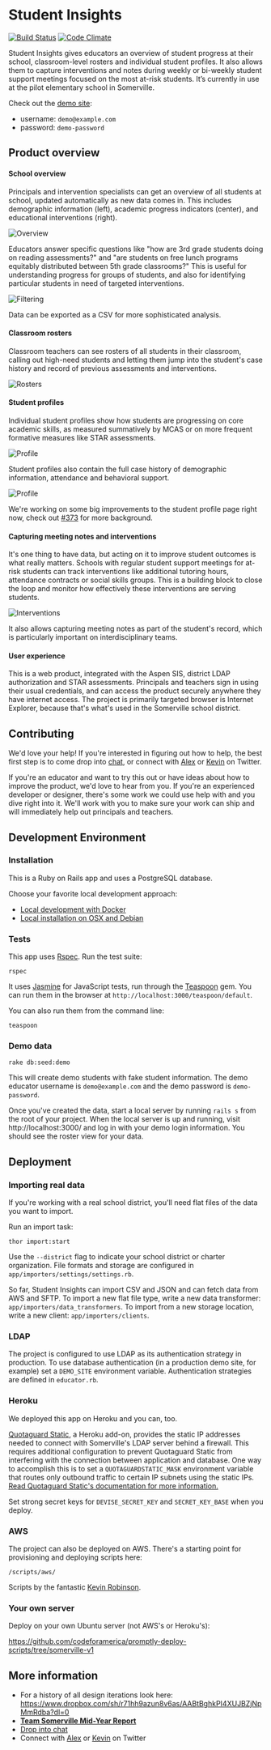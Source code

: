 # Student Insights

[![Build Status](https://travis-ci.org/studentinsights/studentinsights.svg?branch=master)](https://travis-ci.org/studentinsights/studentinsights)
[![Code Climate](https://codeclimate.com/github/studentinsights/studentinsights/badges/gpa.svg)](https://codeclimate.com/github/studentinsights/studentinsights/badges/gpa.svg)

Student Insights gives educators an overview of student progress at their school, classroom-level rosters and individual student profiles.  It also allows them to capture interventions and notes during weekly or bi-weekly student support meetings focused on the most at-risk students.  It’s currently in use at the pilot elementary school in Somerville.

Check out the [demo site](https://somerville-teacher-tool-demo.herokuapp.com/):
  - username: `demo@example.com`
  - password: `demo-password`

## Product overview
#### School overview
Principals and intervention specialists can get an overview of all students at school, updated automatically as new data comes in.  This includes demographic information (left), academic progress indicators (center), and educational interventions (right).

![Overview](docs/readme_images/overview-summary.png)

Educators answer specific questions like "how are 3rd grade students doing on reading assessments?" and "are students on free lunch programs equitably distributed between 5th grade classrooms?"  This is useful for understanding progress for groups of students, and also for identifying particular students in need of targeted interventions.

![Filtering](docs/readme_images/overview-filtered.png)

Data can be exported as a CSV for more sophisticated analysis.

#### Classroom rosters
Classroom teachers can see rosters of all students in their classroom, calling out high-need students and letting them jump into the student's case history and record of previous assessments and interventions.

![Rosters](docs/readme_images/roster.png)

#### Student profiles
Individual student profiles show how students are progressing on core academic skills, as measured summatively by MCAS or on more frequent formative measures like STAR assessments.

![Profile](docs/readme_images/profile-history.png)

Student profiles also contain the full case history of demographic information, attendance and behavioral support.

![Profile](docs/readme_images/profile-mcas.png)

We're working on some big improvements to the student profile page right now, check out [#373](issues/373) for more background.

#### Capturing meeting notes and interventions
It's one thing to have data, but acting on it to improve student outcomes is what really matters.  Schools with regular student support meetings for at-risk students can track interventions like additional tutoring hours, attendance contracts or social skills groups.  This is a building block to close the loop and monitor how effectively these interventions are serving students.

![Interventions](docs/readme_images/interventions.png)

It also allows capturing meeting notes as part of the student's record, which is particularly important on interdisciplinary teams.

#### User experience
This is a web product, integrated with the Aspen SIS, district LDAP authorization and STAR assessments.  Principals and teachers sign in using their usual credentials, and can access the product securely anywhere they have internet access.  The project is primarily targeted browser is Internet Explorer, because that's what's used in the Somerville school district.



## Contributing
We'd love your help!  If you're interested in figuring out how to help, the best first step is to come drop into [chat](https://cfb-public.slack.com/messages/somerville-schools/), or connect with [Alex](https://twitter.com/alexsoble) or [Kevin](https://twitter.com/krob) on Twitter.

If you're an educator and want to try this out or have ideas about how to improve the product, we'd love to hear from you.  If you're an experienced developer or designer, there's some work we could use help with and you dive right into it.  We'll work with you to make sure your work can ship and will immediately help out principals and teachers.





## Development Environment

### Installation

This is a Ruby on Rails app and uses a PostgreSQL database.

Choose your favorite local development approach:

* [Local development with Docker](docs/local_development_with_docker.md)
* [Local installation on OSX and Debian](docs/local_installation_notes.md)

### Tests
This app uses [Rspec](https://www.relishapp.com/rspec/rspec-rails/v/3-2/docs). Run the test suite:

```
rspec
```

It uses [Jasmine](http://jasmine.github.io/) for JavaScript tests, run through the [Teaspoon](https://github.com/modeset/teaspoon) gem.  You can run them in the browser at `http://localhost:3000/teaspoon/default`.

You can also run them from the command line:

```
teaspoon
```

### Demo data

```
rake db:seed:demo
```

This will create demo students with fake student information. The demo educator username is `demo@example.com` and the demo password is `demo-password`.

Once you've created the data, start a local server by running `rails s` from the root of your project. When the local server is up and running, visit http://localhost:3000/ and log in with your demo login information. You should see the roster view for your data.



## Deployment
### Importing real data

If you're working with a real school district, you'll need flat files of the data you want to import.

Run an import task:

```
thor import:start
```

Use the `--district` flag to indicate your school district or charter organization. File formats and storage are configured in `app/importers/settings/settings.rb`.

So far, Student Insights can import CSV and JSON and can fetch data from AWS and SFTP. To import a new flat file type, write a new data transformer: `app/importers/data_transformers`. To import from a new storage location, write a new client: `app/importers/clients`.

### LDAP

The project is configured to use LDAP as its authentication strategy in production. To use database authentication (in a production demo site, for example) set a `DEMO_SITE` environment variable. Authentication strategies are defined in `educator.rb`.

### Heroku

We deployed this app on Heroku and you can, too.

[Quotaguard Static](https://www.quotaguard.com/static-ip), a Heroku add-on, provides the static IP addresses needed to connect with Somerville's LDAP server behind a firewall. This requires additional configuration to prevent Quotaguard Static from interfering with the connection between application and database. One way to accomplish this is to set a `QUOTAGUARDSTATIC_MASK` environment variable that routes only outbound traffic to certain IP subnets using the static IPs. [Read Quotaguard Static's documentation for more information.](https://devcenter.heroku.com/articles/quotaguardstatic#socks-proxy-setup)

Set strong secret keys for `DEVISE_SECRET_KEY` and `SECRET_KEY_BASE` when you deploy.

### AWS

The project can also be deployed on AWS.  There's a starting point for provisioning and deploying scripts here:

```
/scripts/aws/
```

Scripts by the fantastic [Kevin Robinson](https://github.com/kevinrobinson).

### Your own server

Deploy on your own Ubuntu server (not AWS's or Heroku's):

https://github.com/codeforamerica/promptly-deploy-scripts/tree/somerville-v1



## More information
- For a history of all design iterations look here: https://www.dropbox.com/sh/r71hh9azun8v6as/AABtBghkPI4XUJBZjNpMmRdba?dl=0
- __[Team Somerville Mid-Year Report](http://codeforamerica.github.io/somerville-story/)__
- [Drop into chat](https://cfb-public.slack.com/messages/somerville-schools/)
- Connect with [Alex](https://twitter.com/alexsoble) or [Kevin](https://twitter.com/krob) on Twitter
